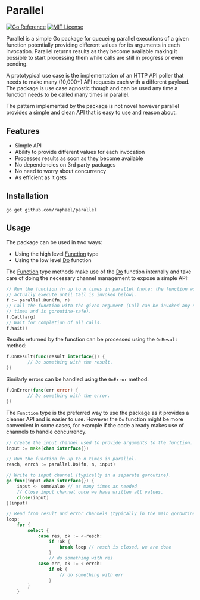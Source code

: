 # Parallel
 
[![Go Reference](https://pkg.go.dev/badge/github.com/raphael/parallel.svg)](https://pkg.go.dev/github.com/raphael/parallel)
 [![MIT License](https://img.shields.io/badge/License-MIT-brightgreen.svg?style=flat-square)](https://github.com/raphael/parallel/blob/main/LICENSE.txt)

Parallel is a simple Go package for queueing parallel executions of a given
function potentially providing different values for its arguments in each
invocation.  Parallel returns results as they become available making it
possible to start processing them while calls are still in progress or even
pending.

A prototypical use case is the implementation of an HTTP API poller that needs
to make many (10,000+) API requests each with a different payload. The package
is use case agnostic though and can be used any time a function needs to be
called many times in parallel.

The pattern implemented by the package is not novel however parallel provides a
simple and clean API that is easy to use and reason about.

## Features

  - Simple API
  - Ability to provide different values for each invocation
  - Processes results as soon as they become available
  - No dependencies on 3rd party packages
  - No need to worry about concurrency
  - As efficient as it gets

## Installation

    go get github.com/raphael/parallel

## Usage

The package can be used in two ways:
  - Using the high level [Function](https://pkg.go.dev/github.com/raphael/parallel#Function) type
  - Using the low level [Do](https://pkg.go.dev/github.com/raphael/parallel#Do) function

The [Function](https://pkg.go.dev/github.com/raphael/parallel#Function) type
methods make use of the [Do](https://pkg.go.dev/github.com/raphael/parallel#Do)
function internally and take care of doing the necessary channel management to
expose a simple API:

```go
// Run the function fn up to n times in parallel (note: the function won't
// actually execute until Call is invoked below).
f := parallel.Run(fn, n)
// Call the function with the given argument (Call can be invoked any number of
// times and is goroutine-safe).
f.Call(arg)
// Wait for completion of all calls.
f.Wait()
```

Results returned by the function can be processed using the `OnResult` method:

```go
f.OnResult(func(result interface{}) {
        // Do something with the result.
})
```

Similarly errors can be handled using the `OnError` method:

```go
f.OnError(func(err error) {
        // Do something with the error.
})
```

The `Function` type is the preferred way to use the package as it provides a
cleaner API and is easier to use. However the `Do` function might be more
convenient in some cases, for example if the code already makes use of channels
to handle concurrency.

```go
// Create the input channel used to provide arguments to the function.
input := make(chan interface{})

// Run the function fn up to n times in parallel.
resch, errch := parallel.Do(fn, n, input)

// Write to input channel (typically in a separate goroutine).
go func(input chan interface{}) {
    input <- someValue // as many times as needed
    // Close input channel once we have written all values.
    close(input)
}(input)

// Read from result and error channels (typically in the main goroutine).
loop:
    for {
        select {
            case res, ok := <-resch:
                if !ok {
                    break loop // resch is closed, we are done
                }
                // do something with res
            case err, ok := <-errch:
                if ok {
                    // do something with err
                }
        }
    }
```